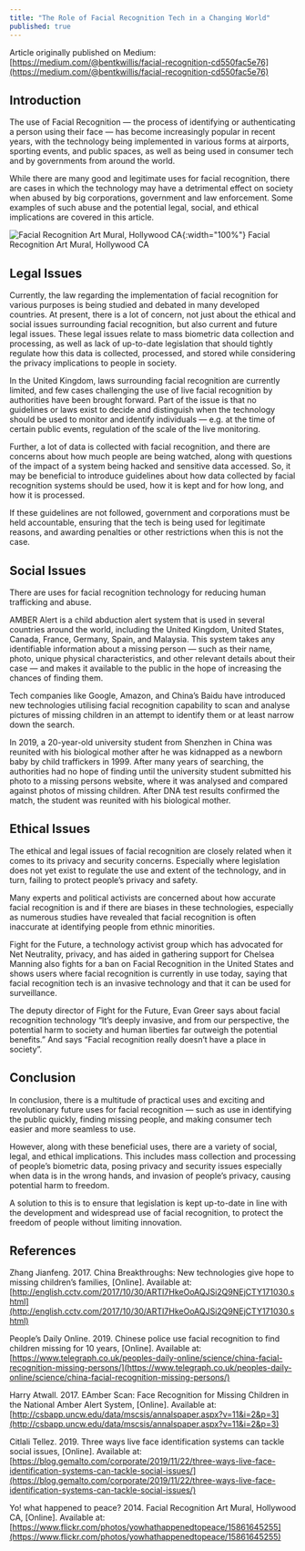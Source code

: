 ```yaml
---
title: "The Role of Facial Recognition Tech in a Changing World"
published: true
---
```

Article originally published on Medium: [https://medium.com/@bentkwillis/facial-recognition-cd550fac5e76](https://medium.com/@bentkwillis/facial-recognition-cd550fac5e76)


## Introduction
The use of Facial Recognition — the process of identifying or authenticating a person using their face — has become increasingly popular in recent years, with the technology being implemented in various forms at airports, sporting events, and public spaces, as well as being used in consumer tech and by governments from around the world.

While there are many good and legitimate uses for facial recognition, there are cases in which the technology may have a detrimental effect on society when abused by big corporations, government and law enforcement. Some examples of such abuse and the potential legal, social, and ethical implications are covered in this article.

![Facial Recognition Art Mural, Hollywood CA](https://miro.medium.com/max/1400/1*_u9WxQQ1wU7ZW9iObbdq0g.jpeg){:width="100%"}
Facial Recognition Art Mural, Hollywood CA

## Legal Issues
Currently, the law regarding the implementation of facial recognition for various purposes is being studied and debated in many developed countries. At present, there is a lot of concern, not just about the ethical and social issues surrounding facial recognition, but also current and future legal issues. These legal issues relate to mass biometric data collection and processing, as well as lack of up-to-date legislation that should tightly regulate how this data is collected, processed, and stored while considering the privacy implications to people in society.

In the United Kingdom, laws surrounding facial recognition are currently limited, and few cases challenging the use of live facial recognition by authorities have been brought forward. Part of the issue is that no guidelines or laws exist to decide and distinguish when the technology should be used to monitor and identify individuals — e.g. at the time of certain public events, regulation of the scale of the live monitoring.

Further, a lot of data is collected with facial recognition, and there are concerns about how much people are being watched, along with questions of the impact of a system being hacked and sensitive data accessed. So, it may be beneficial to introduce guidelines about how data collected by facial recognition systems should be used, how it is kept and for how long, and how it is processed.

If these guidelines are not followed, government and corporations must be held accountable, ensuring that the tech is being used for legitimate reasons, and awarding penalties or other restrictions when this is not the case.

## Social Issues
There are uses for facial recognition technology for reducing human trafficking and abuse.

AMBER Alert is a child abduction alert system that is used in several countries around the world, including the United Kingdom, United States, Canada, France, Germany, Spain, and Malaysia. This system takes any identifiable information about a missing person — such as their name, photo, unique physical characteristics, and other relevant details about their case — and makes it available to the public in the hope of increasing the chances of finding them.

Tech companies like Google, Amazon, and China’s Baidu have introduced new technologies utilising facial recognition capability to scan and analyse pictures of missing children in an attempt to identify them or at least narrow down the search.

In 2019, a 20-year-old university student from Shenzhen in China was reunited with his biological mother after he was kidnapped as a newborn baby by child traffickers in 1999. After many years of searching, the authorities had no hope of finding until the university student submitted his photo to a missing persons website, where it was analysed and compared against photos of missing children. After DNA test results confirmed the match, the student was reunited with his biological mother.

## Ethical Issues
The ethical and legal issues of facial recognition are closely related when it comes to its privacy and security concerns. Especially where legislation does not yet exist to regulate the use and extent of the technology, and in turn, failing to protect people’s privacy and safety.

Many experts and political activists are concerned about how accurate facial recognition is and if there are biases in these technologies, especially as numerous studies have revealed that facial recognition is often inaccurate at identifying people from ethnic minorities.

Fight for the Future, a technology activist group which has advocated for Net Neutrality, privacy, and has aided in gathering support for Chelsea Manning also fights for a ban on Facial Recognition in the United States and shows users where facial recognition is currently in use today, saying that facial recognition tech is an invasive technology and that it can be used for surveillance.

The deputy director of Fight for the Future, Evan Greer says about facial recognition technology “It’s deeply invasive, and from our perspective, the potential harm to society and human liberties far outweigh the potential benefits.” And says “Facial recognition really doesn’t have a place in society”.

## Conclusion
In conclusion, there is a multitude of practical uses and exciting and revolutionary future uses for facial recognition — such as use in identifying the public quickly, finding missing people, and making consumer tech easier and more seamless to use.

However, along with these beneficial uses, there are a variety of social, legal, and ethical implications. This includes mass collection and processing of people’s biometric data, posing privacy and security issues especially when data is in the wrong hands, and invasion of people’s privacy, causing potential harm to freedom.

A solution to this is to ensure that legislation is kept up-to-date in line with the development and widespread use of facial recognition, to protect the freedom of people without limiting innovation.

## References
Zhang Jianfeng. 2017. China Breakthroughs: New technologies give hope to missing children’s families, [Online]. Available at: [http://english.cctv.com/2017/10/30/ARTI7HkeOoAQJSi2Q9NEjCTY171030.shtml](http://english.cctv.com/2017/10/30/ARTI7HkeOoAQJSi2Q9NEjCTY171030.shtml)

People’s Daily Online. 2019. Chinese police use facial recognition to find children missing for 10 years, [Online]. Available at: [https://www.telegraph.co.uk/peoples-daily-online/science/china-facial-recognition-missing-persons/](https://www.telegraph.co.uk/peoples-daily-online/science/china-facial-recognition-missing-persons/)

Harry Atwall. 2017. EAmber Scan: Face Recognition for Missing Children in the National Amber Alert System, [Online]. Available at: [http://csbapp.uncw.edu/data/mscsis/annalspaper.aspx?v=11&i=2&p=3](http://csbapp.uncw.edu/data/mscsis/annalspaper.aspx?v=11&i=2&p=3)

Citlali Tellez. 2019. Three ways live face identification systems can tackle social issues, [Online]. Available at: [https://blog.gemalto.com/corporate/2019/11/22/three-ways-live-face-identification-systems-can-tackle-social-issues/](https://blog.gemalto.com/corporate/2019/11/22/three-ways-live-face-identification-systems-can-tackle-social-issues/)

Yo! what happened to peace? 2014. Facial Recognition Art Mural, Hollywood CA, [Online]. Available at: [https://www.flickr.com/photos/yowhathappenedtopeace/15861645255](https://www.flickr.com/photos/yowhathappenedtopeace/15861645255)
